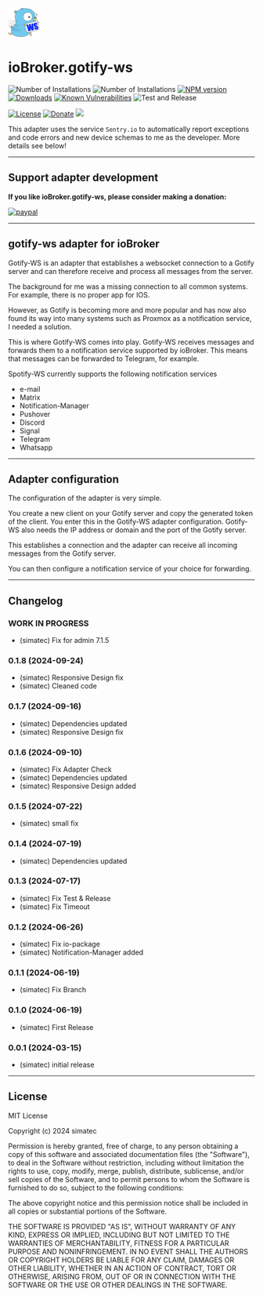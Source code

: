 ![Logo](admin/gotify-ws.png)

# ioBroker.gotify-ws

![Number of Installations](http://iobroker.live/badges/gotify-ws-installed.svg)
![Number of Installations](http://iobroker.live/badges/gotify-ws-stable.svg)
[![NPM version](http://img.shields.io/npm/v/iobroker.gotify-ws.svg)](https://www.npmjs.com/package/iobroker.gotify-ws)
[![Downloads](https://img.shields.io/npm/dm/iobroker.gotify-ws.svg)](https://www.npmjs.com/package/iobroker.gotify-ws)
[![Known Vulnerabilities](https://snyk.io/test/github/simatec/ioBroker.gotify-ws/badge.svg)](https://snyk.io/test/github/simatec/ioBroker.gotify-ws)
![Test and Release](https://github.com/simatec/ioBroker.gotify-ws/workflows/Test%20and%20Release/badge.svg)

[![License](https://img.shields.io/github/license/simatec/ioBroker.gotify-ws?style=flat)](https://github.com/simatec/ioBroker.gotify-ws/blob/master/LICENSE)
[![Donate](https://img.shields.io/badge/paypal-donate%20|%20spenden-blue.svg)](https://paypal.me/mk1676)
[![](https://img.shields.io/static/v1?label=Sponsor&message=%E2%9D%A4&logo=GitHub&color=%23fe8e86)](https://github.com/sponsors/simatec)

This adapter uses the service `Sentry.io` to automatically report exceptions and code errors and new device schemas to me as the developer. More details see below!

---

## Support adapter development

**If you like ioBroker.gotify-ws, please consider making a donation:**

[![paypal](https://www.paypalobjects.com/en_US/DK/i/btn/btn_donateCC_LG.gif)](https://paypal.me/mk1676)

---

## gotify-ws adapter for ioBroker

Gotify-WS is an adapter that establishes a websocket connection to a Gotify server and can therefore receive and process all messages from the server.

The background for me was a missing connection to all common systems.
For example, there is no proper app for IOS.

However, as Gotify is becoming more and more popular and has now also found its way into many systems such as Proxmox as a notification service, I needed a solution.

This is where Gotify-WS comes into play.
Gotify-WS receives messages and forwards them to a notification service supported by ioBroker. This means that messages can be forwarded to Telegram, for example.

Spotify-WS currently supports the following notification services

* e-mail
* Matrix
* Notification-Manager
* Pushover
* Discord
* Signal
* Telegram
* Whatsapp

---

## Adapter configuration

The configuration of the adapter is very simple.

You create a new client on your Gotify server and copy the generated token of the client.
You enter this in the Gotify-WS adapter configuration.
Gotify-WS also needs the IP address or domain and the port of the Gotify server.

This establishes a connection and the adapter can receive all incoming messages from the Gotify server.

You can then configure a notification service of your choice for forwarding.

---
<!-- ### **WORK IN PROGRESS** -->
## Changelog
### **WORK IN PROGRESS**
* (simatec) Fix for admin 7.1.5

### 0.1.8 (2024-09-24)
* (simatec) Responsive Design fix
* (simatec) Cleaned code

### 0.1.7 (2024-09-16)
* (simatec) Dependencies updated
* (simatec) Responsive Design fix

### 0.1.6 (2024-09-10)
* (simatec) Fix Adapter Check
* (simatec) Dependencies updated
* (simatec) Responsive Design added

### 0.1.5 (2024-07-22)
* (simatec) small fix

### 0.1.4 (2024-07-19)
* (simatec) Dependencies updated

### 0.1.3 (2024-07-17)
* (simatec) Fix Test & Release
* (simatec) Fix Timeout

### 0.1.2 (2024-06-26)
* (simatec) Fix io-package
* (simatec) Notification-Manager added

### 0.1.1 (2024-06-19)
* (simatec) Fix Branch

### 0.1.0 (2024-06-19)
* (simatec) First Release

### 0.0.1 (2024-03-15)
* (simatec) initial release

---

## License

MIT License

Copyright (c) 2024 simatec

Permission is hereby granted, free of charge, to any person obtaining a copy
of this software and associated documentation files (the "Software"), to deal
in the Software without restriction, including without limitation the rights
to use, copy, modify, merge, publish, distribute, sublicense, and/or sell
copies of the Software, and to permit persons to whom the Software is
furnished to do so, subject to the following conditions:

The above copyright notice and this permission notice shall be included in all
copies or substantial portions of the Software.

THE SOFTWARE IS PROVIDED "AS IS", WITHOUT WARRANTY OF ANY KIND, EXPRESS OR
IMPLIED, INCLUDING BUT NOT LIMITED TO THE WARRANTIES OF MERCHANTABILITY,
FITNESS FOR A PARTICULAR PURPOSE AND NONINFRINGEMENT. IN NO EVENT SHALL THE
AUTHORS OR COPYRIGHT HOLDERS BE LIABLE FOR ANY CLAIM, DAMAGES OR OTHER
LIABILITY, WHETHER IN AN ACTION OF CONTRACT, TORT OR OTHERWISE, ARISING FROM,
OUT OF OR IN CONNECTION WITH THE SOFTWARE OR THE USE OR OTHER DEALINGS IN THE
SOFTWARE.
